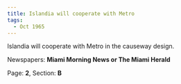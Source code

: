 ```yaml
---  
title: Islandia will cooperate with Metro  
tags:  
  - Oct 1965  
---  
```

  
Islandia will cooperate with Metro in the causeway design.  
  
Newspapers: **Miami Morning News or The Miami Herald**  
  
Page: **2**, Section: **B** 
